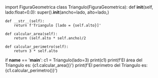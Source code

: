 import FiguraGeometrica
 class Triangulo(FiguraGeometrica):
    def __init__(self, lado:float=0.0):
        super().__init__(ancho=lado, alto=lado,)

    def __str__(self):
        return f'Triangulo [lado = {self.alto}]'

    def calcular_area(self):
        return (self.alto * self.ancho)/2

    def calcular_perimetro(self):
        return 3 * self.alto

if __name__ == '__main__':
    c1 =  Triangulo(lado=3)
    print(c1)
    print(f'El área del Triangulo es: {c1.calcular_area()}')
    print(f'El perimetro del Triangulo es: {c1.calcular_perimetro()}')
